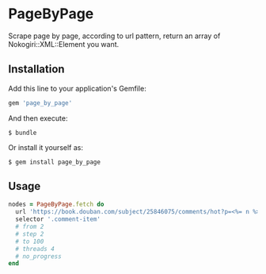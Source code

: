 # PageByPage

Scrape page by page, according to url pattern, return an array of Nokogiri::XML::Element you want.

## Installation

Add this line to your application's Gemfile:

```ruby
gem 'page_by_page'
```

And then execute:

    $ bundle

Or install it yourself as:

    $ gem install page_by_page

## Usage

```ruby
nodes = PageByPage.fetch do
  url 'https://book.douban.com/subject/25846075/comments/hot?p=<%= n %>'
  selector '.comment-item'
  # from 2
  # step 2
  # to 100
  # threads 4
  # no_progress
end
```

